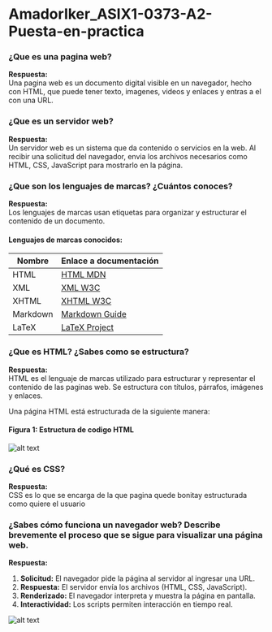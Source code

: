 # AmadorIker_ASIX1-0373-A2-Puesta-en-practica
### ¿Que es una pagina web?
**Respuesta:**  
Una pagina web es un documento digital visible en un navegador, hecho con HTML, que puede tener texto, imagenes, videos y enlaces y entras a el con una URL.



### ¿Que es un servidor web?
**Respuesta:**  
Un servidor web es un sistema que da contenido o servicios en la web. Al recibir una solicitud del navegador, envia los archivos necesarios como HTML, CSS, JavaScript para mostrarlo en la página.


### ¿Que son los lenguajes de marcas? ¿Cuántos conoces?
**Respuesta:**  
Los lenguajes de marcas usan etiquetas para organizar y estructurar el contenido de un documento.

#### Lenguajes de marcas conocidos:

| **Nombre**      | **Enlace a documentación**                                        |
|-----------------|-------------------------------------------------------------------|
| HTML            | [HTML MDN](https://developer.mozilla.org/en-US/docs/Web/HTML)     |
| XML             | [XML W3C](https://www.w3.org/XML/)                                |
| XHTML           | [XHTML W3C](https://www.w3.org/TR/xhtml1/)                        |
| Markdown        | [Markdown Guide](https://www.markdownguide.org/)                  |
| LaTeX           | [LaTeX Project](https://www.latex-project.org/)                   |



### ¿Que es HTML? ¿Sabes como se estructura?
**Respuesta:**  
HTML es el lenguaje de marcas utilizado para estructurar y representar el contenido de las paginas web. Se estructura con títulos, párrafos, imágenes y enlaces.

Una página HTML está estructurada de la siguiente manera:

#### Figura 1: Estructura de codigo HTML


![alt text](https://github.com/img/icon48.png "Estructura codigo HTML")

### ¿Qué es CSS?
**Respuesta:**  
CSS es lo que se encarga de la que pagina quede bonitay estructurada como quiere el usuario



### ¿Sabes cómo funciona un navegador web? Describe brevemente el proceso que se sigue para visualizar una página web.
**Respuesta:**  

1. **Solicitud:** El navegador pide la página al servidor al ingresar una URL.
2. **Respuesta:** El servidor envía los archivos (HTML, CSS, JavaScript).
3. **Renderizado:** El navegador interpreta y muestra la página en pantalla.
4. **Interactividad:** Los scripts permiten interacción en tiempo real.



![alt text](https://github.com/img/icon48.png "Fucionamiento navegador web")


